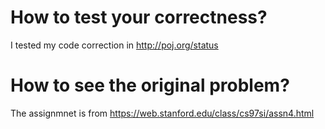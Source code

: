 # How to test your correctness?
I tested my code correction in http://poj.org/status
# How to see the original problem?
The assignmnet is from https://web.stanford.edu/class/cs97si/assn4.html

